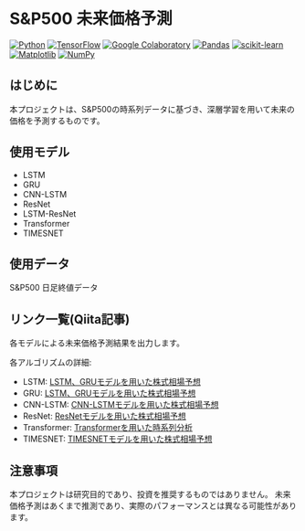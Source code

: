 # S&P500 未来価格予測

[![Python](https://img.shields.io/badge/python-3670A0?logo=python&logoColor=ffdd54)](https://www.python.org/)
[![TensorFlow](https://img.shields.io/badge/TensorFlow-%23FF6F00.svg?logo=TensorFlow&logoColor=white)](https://www.tensorflow.org/)
[![Google Colaboratory](https://shields.io/badge/Google_Colaboratory-orange.svg)](https://colab.research.google.com/)
[![Pandas](https://img.shields.io/badge/pandas-%23150458.svg?logo=pandas&logoColor=white)](https://pandas.pydata.org/)
[![scikit-learn](https://img.shields.io/badge/scikit--learn-%23F7931E.svg?logo=scikit-learn&logoColor=white)](https://scikit-learn.org/stable/)
[![Matplotlib](https://img.shields.io/badge/Matplotlib-%23ffffff.svg?logo=Matplotlib&logoColor=black)](https://matplotlib.org/)
[![NumPy](https://img.shields.io/badge/numpy-%23013243.svg?logo=numpy&logoColor=white)](https://numpy.org/)

## はじめに

本プロジェクトは、S&P500の時系列データに基づき、深層学習を用いて未来の価格を予測するものです。


## 使用モデル
+ LSTM
+ GRU
+ CNN-LSTM
+ ResNet
+ LSTM-ResNet
+ Transformer
+ TIMESNET

## 使用データ
S&P500 日足終値データ

## リンク一覧(Qiita記事)
各モデルによる未来価格予測結果を出力します。

各アルゴリズムの詳細:

+ LSTM: [LSTM、GRUモデルを用いた株式相場予想](https://qiita.com/sugiyama404/items/9287b062dd1a69e1f7dc)
+ GRU: [LSTM、GRUモデルを用いた株式相場予想](https://qiita.com/sugiyama404/items/9287b062dd1a69e1f7dc)
+ CNN-LSTM: [CNN-LSTMモデルを用いた株式相場予想](https://qiita.com/sugiyama404/items/49420557981b399acdf8)
+ ResNet: [ResNetモデルを用いた株式相場予想](https://qiita.com/sugiyama404/items/1a7845a5e1344110a7f6)
+ Transformer: [Transformerを用いた時系列分析](https://qiita.com/sugiyama404/items/2aeff36f8bf252b734ea)
+ TIMESNET: [TIMESNETモデルを用いた株式相場予想](https://qiita.com/sugiyama404/items/630845965558b03514fc)

## 注意事項

本プロジェクトは研究目的であり、投資を推奨するものではありません。
未来価格予測はあくまで推測であり、実際のパフォーマンスとは異なる可能性があります。
